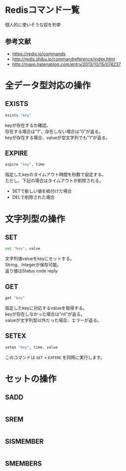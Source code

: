 # Redisコマンド一覧

個人的に使いそうな奴を列挙

## 参考文献
* https://redis.io/commands
* http://redis.shibu.jp/commandreference/index.html
* http://mayo.hatenablog.com/entry/2013/10/15/074237

# 全データ型対応の操作
## EXISTS

``` bash
exists "key"
```

keyが存在するか確認。  
存在する場合は"1"、存在しない場合は"0"が返る。  
keyが存在する場合、valueが空文字列でも"1"が返る。  

## EXPIRE

```bash
expire "key", time
```

指定したkeyのタイムアウト時間を秒数で設定する。  
ただし、下記の場合はタイムアウトが削除される。  
- SETで新しい値を紐付けた場合
- DELで削除された場合

# 文字列型の操作
## SET

```bash
set "key", value
```

文字列値valueをkeyにセットする。  
String、Integerが保存可能。  
返り値はStatus code reply  

## GET

```bash
get "key"
```

指定したkeyに対応するvalueを取得する。  
keyが存在しなかった場合は"nil"が返る。  
valueが文字列型以外だった場合、エラーが返る。  

## SETEX

```bash
setex "key", time, value
```

このコマンドは `SET` + `EXPIRE` を同時に実行します。

# セットの操作
## SADD

```bash
```

## SREM

```bash
```

## SISMEMBER

```bash
```

## SMEMBERS

```bash
```

